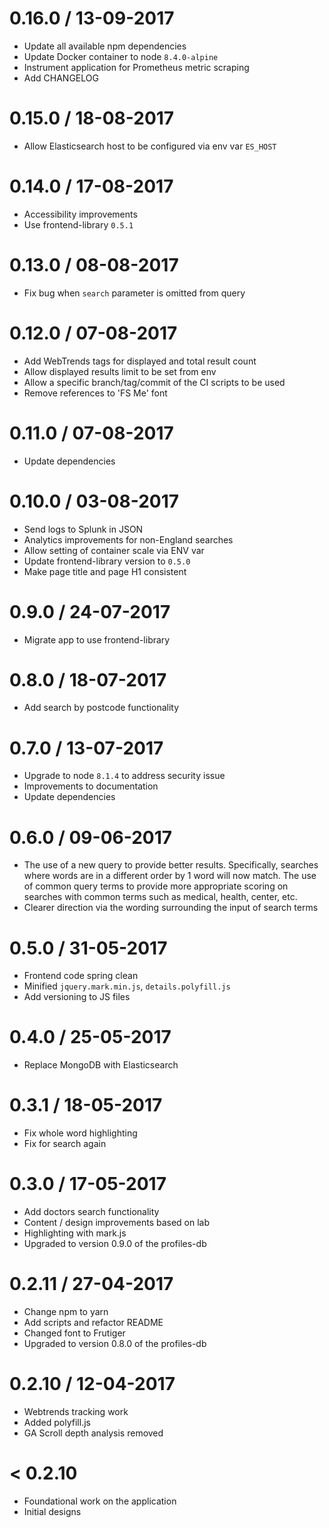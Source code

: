 0.16.0 / 13-09-2017
===================
- Update all available npm dependencies
- Update Docker container to node `8.4.0-alpine`
- Instrument application for Prometheus metric scraping
- Add CHANGELOG

0.15.0 / 18-08-2017
===================
- Allow Elasticsearch host to be configured via env var `ES_HOST`

0.14.0 / 17-08-2017
===================
- Accessibility improvements
- Use frontend-library `0.5.1`

0.13.0 / 08-08-2017
===================
- Fix bug when `search` parameter is omitted from query

0.12.0 / 07-08-2017
===================
- Add WebTrends tags for displayed and total result count
- Allow displayed results limit to be set from env
- Allow a specific branch/tag/commit of the CI scripts to be used
- Remove references to 'FS Me' font

0.11.0 / 07-08-2017
===================
- Update dependencies

0.10.0 / 03-08-2017
===================
- Send logs to Splunk in JSON
- Analytics improvements for non-England searches
- Allow setting of container scale via ENV var
- Update frontend-library version to `0.5.0`
- Make page title and page H1 consistent

0.9.0 / 24-07-2017
==================
- Migrate app to use frontend-library

0.8.0 / 18-07-2017
==================
- Add search by postcode functionality

0.7.0 / 13-07-2017
==================
- Upgrade to node `8.1.4` to address security issue
- Improvements to documentation
- Update dependencies

0.6.0 / 09-06-2017
==================
- The use of a new query to provide better results. Specifically, searches
  where words are in a different order by 1 word will now match. The use of
  common query terms to provide more appropriate scoring on searches with
  common terms such as medical, health, center, etc.
- Clearer direction via the wording surrounding the input of search terms

0.5.0 / 31-05-2017
==================
- Frontend code spring clean
- Minified `jquery.mark.min.js`, `details.polyfill.js`
- Add versioning to JS files

0.4.0 / 25-05-2017
==================
- Replace MongoDB with Elasticsearch

0.3.1 / 18-05-2017
==================
- Fix whole word highlighting
- Fix for search again

0.3.0 / 17-05-2017
==================
- Add doctors search functionality
- Content / design improvements based on lab
- Highlighting with mark.js
- Upgraded to version 0.9.0 of the profiles-db

0.2.11 / 27-04-2017
==================
- Change npm to yarn
- Add scripts and refactor README
- Changed font to Frutiger
- Upgraded to version 0.8.0 of the profiles-db

0.2.10 / 12-04-2017
==================
- Webtrends tracking work
- Added polyfill.js
- GA Scroll depth analysis removed

< 0.2.10
========
- Foundational work on the application
- Initial designs
